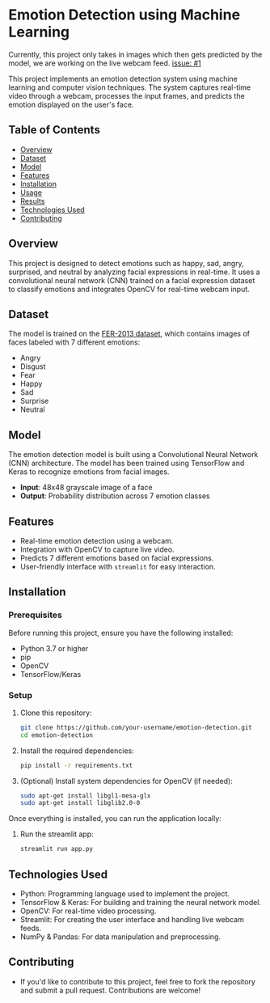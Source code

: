 # Emotion Detection using Machine Learning

Currently, this project only takes in images which then gets predicted by the model, we are working on the live webcam feed. [issue: #1](https://github.com/kittumishra7310/emotion_detection_ml/issues/1)

This project implements an emotion detection system using machine learning and computer vision techniques. The system captures real-time video through a webcam, processes the input frames, and predicts the emotion displayed on the user's face.

## Table of Contents
- [Overview](#overview)
- [Dataset](#dataset)
- [Model](#model)
- [Features](#features)
- [Installation](#installation)
- [Usage](#usage)
- [Results](#results)
- [Technologies Used](#technologies-used)
- [Contributing](#contributing)

## Overview

This project is designed to detect emotions such as happy, sad, angry, surprised, and neutral by analyzing facial expressions in real-time. It uses a convolutional neural network (CNN) trained on a facial expression dataset to classify emotions and integrates OpenCV for real-time webcam input.

## Dataset

The model is trained on the [FER-2013 dataset](https://www.kaggle.com/msambare/fer2013), which contains images of faces labeled with 7 different emotions:
- Angry
- Disgust
- Fear
- Happy
- Sad
- Surprise
- Neutral

## Model

The emotion detection model is built using a Convolutional Neural Network (CNN) architecture. The model has been trained using TensorFlow and Keras to recognize emotions from facial images.

- **Input**: 48x48 grayscale image of a face
- **Output**: Probability distribution across 7 emotion classes

## Features

- Real-time emotion detection using a webcam.
- Integration with OpenCV to capture live video.
- Predicts 7 different emotions based on facial expressions.
- User-friendly interface with `streamlit` for easy interaction.
  
## Installation

### Prerequisites

Before running this project, ensure you have the following installed:

- Python 3.7 or higher
- pip
- OpenCV
- TensorFlow/Keras

### Setup

1. Clone this repository:
   ```bash
   git clone https://github.com/your-username/emotion-detection.git
   cd emotion-detection

2. Install the required dependencies:
   ```bash
   pip install -r requirements.txt

3. (Optional) Install system dependencies for OpenCV (if needed):
   ```bash
   sudo apt-get install libgl1-mesa-glx
   sudo apt-get install libglib2.0-0

Once everything is installed, you can run the application locally:

1. Run the streamlit app:
   ```bash
   streamlit run app.py


## Technologies Used

- Python: Programming language used to implement the project.
- TensorFlow & Keras: For building and training the neural network model.
- OpenCV: For real-time video processing.
- Streamlit: For creating the user interface and handling live webcam feeds.
- NumPy & Pandas: For data manipulation and preprocessing.


## Contributing
- If you'd like to contribute to this project, feel free to fork the repository and submit a pull request. Contributions are welcome!

